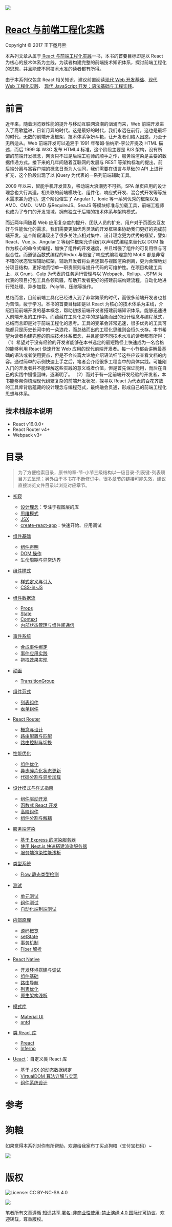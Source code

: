 
![](https://coding.net/u/hoteam/p/Cache/git/raw/master/2017/6/1/think-react.jpg)


# [React 与前端工程化实践](https://parg.co/bWg)

Copyright © 2017 王下邀月熊

本系列文章从属于[ React 与前端工程化实践](https://parg.co/bWg)一书，本书的首要目标即是以 React 为核心的技术体系为主线，为读者构建完整的前端技术知识体系，探讨前端工程化的思想，并且能使不同技术水准的读者都有所得。

由于本系列仅包含 React 相关知识，建议前置阅读[现代 Web 开发基础](https://parg.co/UHU)、[现代 Web 工程化实践](https://parg.co/Ubt)、 [现代 JavaScript 开发：语法基础与工程实践](https://parg.co/bxN)。

# 前言 
近年来，随着浏览器性能的提升与移动互联网浪潮的汹涌而来，Web 前端开发进入了高歌猛进，日新月异的时代。这是最好的时代，我们永远在前行，这也是最坏的时代，无数的前端开发框架、技术体系争妍斗艳，让开发者们陷入困惑，乃至于无所适从。Web 前端开发可以追溯于 1991 年蒂姆·伯纳斯-李公开提及 HTML 描述，而后 1999 年 W3C 发布 HTML4 标准，这个阶段主要是 B/S 架构，没有所谓的前端开发概念，网页只不过是后端工程师的顺手之作，服务端渲染是主要的数据传递方式。接下来的几年间随着互联网的发展与 REST 等架构标准的提出，前后端分离与富客户端的概念日渐为人认同，我们需要在语言与基础的 API 上进行扩充，这个阶段出现了以 jQuery 为代表的一系列前端辅助工具。

2009 年以来，智能手机开发普及，移动端大浪潮势不可挡，SPA 单页应用的设计理念也大行其道，相关联的前端模块化、组件化、响应式开发、混合式开发等等技术需求甚为迫切。这个阶段催生了 Angular 1、Ionic 等一系列优秀的框架以及 AMD、CMD、UMD 与RequireJS、SeaJS 等模块标准与加载工具，前端工程师也成为了专门的开发领域，拥有独立于后端的技术体系与架构模式。

而近两年间随着 Web 应用复杂度的提升、团队人员的扩充、用户对于页面交互友好与性能优化的需求，我们需要更加优秀灵活的开发框架来协助我们更好的完成前端开发。这个阶段涌现出了很多关注点相对集中、设计理念更为优秀的框架，譬如 React、Vue.js、Angular 2 等组件框架允许我们以声明式编程来替代以 DOM 操作为核心的命令式编程，加快了组件的开发速度，并且增强了组件的可复用性与可组合性。而遵循函数式编程的Redux 与借鉴了响应式编程理念的 MobX 都是非常不错的状态管理辅助框架，辅助开发者将业务逻辑与视图渲染剥离，更为合理地划分项目结构，更好地贯彻单一职责原则与提升代码的可维护性。在项目构建工具上，以 Grunt、Gulp 为代表的任务运行管理与以 Webpack、Rollup、JSPM 为代表的项目打包工具各领风骚，帮助开发者更好的搭建前端构建流程，自动化地进行预处理、异步加载、Polyfill、压缩等操作。

总结而言，目前前端工具化已经进入到了非常繁荣的时代，而很多前端开发者也甚为苦恼，疲于学习。本书的首要目标即是以 React 为核心的技术体系为主线，介绍目前前端开发的基本概念，帮助初级前端开发者搭建前端知识体系，能够迅速进入前端开发的工作中。而蕴藏在工具化之中的是抽象而出的设计理念与编程范式，总结而言即是对于前端工程化的思考。工具的变革会非常迅速，很多优秀的工具可能都只是历史长河中的一朵浪花，而总结而出的工程化思维则会恒久长存。本书希望为读者构建完整的前端技术体系概念，并且能使不同技术水准的读者都有所得： 
（1）希望对于没有经验的开发者能够在本书选定的最短路径上快速成为一名合格的能够利用 React 快速开发 Web 应用的现代前端开发者。每一小节都会讲解最基础的语法或者使用要点，但是不会长篇大论地介绍语法细节这些应该查看文档的内容。通过简单的示例快速上手之后，笔者会介绍很多工程当中的具体实践。可能刚入门的开发者并不能理解这些实践的意义或者价值，但是首先保证能用，而后在自己的实践中慢慢回味，逐渐明了。 
（2）而对于有一定前端开发经验的开发者，本书能够帮你梳理现代纷繁复杂的前端开发状况，探寻以 React 为代表的百花齐放的工具库背后蕴藏的设计理念与编程范式，最终融会贯通，形成自己的前端工程化思想与体系。 


## 技术栈版本说明
- React v16.0.0+
- React Router v4+
- Webpack v3+


# 目录
> 为了方便检索目录，原书的章-节-小节三级结构以一级目录-列表键-列表项目方式呈现；另外由于本书在不断修订中，很多章节的链接可能失效，建议直接浏览文件目录以浏览对应章节。

- [初窥]()
  - [设计理念]()：专注于视图层的库
  - [思维模式]()
  - [JSX]()
  - [create-react-app]()：快速开始、应用调试

- [组件基础]()
  - [组件声明]()
  - [DOM 操作]()
  - [生命周期与异常边界]()

- [组件样式]()
  - [样式定义与引入]()
  - [CSS-in-JS]()

- [组件数据流]()
  - [Props]()
  - [State]()
  - [Context]()
  - [内部状态管理与组件间通信]()

- [事件系统]()
  - [合成事件绑定]()
  - [事件应用实践]()
  - [拖拽效果实现]()

- [动画]()
  - [TransitionGroup]()

- [组件范式]()
  - [列表组件]()
  - [表单组件]()

- [React Router]()
  - [概念与设计]()
  - [路由配置与匹配]()
  - [路由控制与切换]()

- [性能优化]()
    - [组件优化]()
    - [异步碎片化状态更新]()
    - [代码分割与异步加载]()

- [设计模式与样式指南]()
  - [组件驱动开发]()
  - [函数式 React 开发]()
  - [高阶组件]()
  - [组件分割与解耦]()

- [服务端渲染]()
  - [基于 Express 的渲染服务器]()
  - [使用 Next.js 快速搭建渲染服务器]()
  - [服务端渲染性能浅析]()

- [类型系统]()
    - [Flow 静态类型检测]()

- [测试]()
  - [单元测试]()
  - [组件测试]()
  - [自动化端到端测试]()

- [内部原理]()
    - [源码概览]()
    - [setState]()
    - [事务机制]()
    - [Fiber 解析]()

- [React Native]()
  - [开发环境搭建与调试]()
  - [组件基础]()
  - [路由导航]()
  - [列表优化]()
  - [原生架构浅析]()

- [模式库]()
    - [Material UI]()
    - [antd]()

- [类 React 库]()
    - [Preact]()
    - [Inferno]()

- [Ueact]()：自定义类 React 库
    - [基于 JSX 的动态数据绑定]()
    - [VirtualDOM 算法详解与实现]()
    - [组件系统设计]()

# 参考

# 狗粮

如果觉得本系列对你有所帮助，欢迎给我家布丁买点狗粮（支付宝扫码）~

![](https://github.com/wxyyxc1992/OSS/blob/master/2017/8/1/Buding.jpg?raw=true)


# 版权

![License: CC BY-NC-SA 4.0](https://img.shields.io/badge/License-CC%20BY--NC--SA%204.0-lightgrey.svg)

![](https://parg.co/bDm)


笔者所有文章遵循 [知识共享 署名-非商业性使用-禁止演绎 4.0 国际许可协议](https://creativecommons.org/licenses/by-nc-nd/4.0/deed.zh)，欢迎转载，尊重版权。
